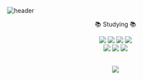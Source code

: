 ![header](https://capsule-render.vercel.app/api?type=waving&color=gradient&height=200&section=header&text=eunji%20github&fontSize=42&fontAlignY=37)
<div align="center">

<p> 📚 Studying 📚 </p>  
 
</div>

<div align="center">
  
<a href="https://github.com/gwoneu/Java_study"><img src="https://img.shields.io/badge/Java-007396? style=flat&logo=Java&logoColor=white"/></a>
<a href="https://github.com/gwoneu/Python_study"><img src="https://img.shields.io/badge/Python-3776AB?style=flat&logo=Python&logoColor=white"/></a>
<a href="https://github.com/gwoneu/Database_study"><img src="https://img.shields.io/badge/Oracle-F80000?style=flat&logo=Oracle&logoColor=white"/></a>
<a href="https://github.com/gwoneu/Web_study"><img src="https://img.shields.io/badge/HTML5-E34F26?style=flat&logo=HTML5&logoColor=white"/></a>
  <br>
<a href="https://github.com/gwoneu/Web_study"><img src="https://img.shields.io/badge/CSS3-1572B6?style=flat&logo=CSS3&logoColor=white"/></a>
<a href="https://github.com/gwoneu/Web_study"><img src="https://img.shields.io/badge/JavaScript-F7DF1E?style=flat&logo=JavaScript&logoColor=white"/></a>
<a href="https://github.com/gwoneu/React_study"><img src="https://img.shields.io/badge/React-61DAFB?style=flat&logo=React&logoColor=white"/></a>
 
</div>
<br>
<div align="center">
  		<img src="https://github-readme-stats.vercel.app/api/top-langs/?username=gwoneu&layout=compact">
</div>


